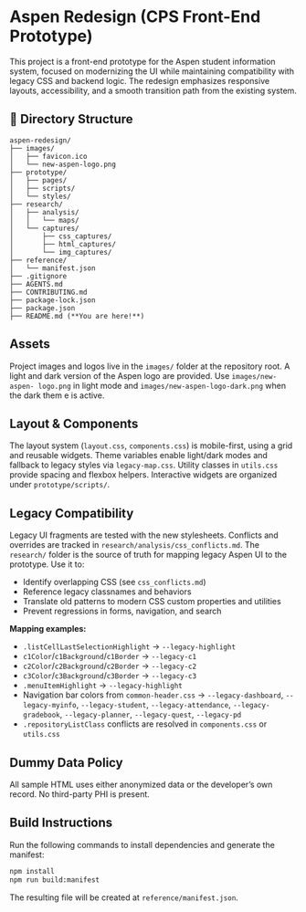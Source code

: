 # Aspen Redesign (CPS Front-End Prototype)

This project is a front-end prototype for the Aspen student information system, focused on modernizing the UI while maintaining compatibility with legacy CSS and backend logic. The redesign emphasizes responsive layouts, accessibility, and a smooth transition path from the existing system.

## 📁 Directory Structure

```
aspen-redesign/
├── images/
│   ├── favicon.ico
│   └── new-aspen-logo.png
├── prototype/
│   ├── pages/
│   ├── scripts/
│   └── styles/
├── research/
│   ├── analysis/
│   │   └── maps/
│   └── captures/
│       ├── css_captures/
│       ├── html_captures/
│       └── img_captures/
├── reference/
│   └── manifest.json
├── .gitignore
├── AGENTS.md
├── CONTRIBUTING.md
├── package-lock.json
├── package.json
├── README.md (**You are here!**)
```

## Assets

Project images and logos live in the `images/` folder at the repository root. A
light and dark version of the Aspen logo are provided. Use `images/new-aspen-
logo.png` in light mode and `images/new-aspen-logo-dark.png` when the dark them
e is active.

## Layout & Components

The layout system (`layout.css`, `components.css`) is mobile-first, using a grid and reusable widgets. Theme variables enable light/dark modes and fallback to legacy styles via `legacy-map.css`. Utility classes in `utils.css` provide spacing and flexbox helpers. Interactive widgets are organized under `prototype/scripts/`.

## Legacy Compatibility

Legacy UI fragments are tested with the new stylesheets. Conflicts and overrides are tracked in `research/analysis/css_conflicts.md`. The `research/` folder is the source of truth for mapping legacy Aspen UI to the prototype. Use it to:

- Identify overlapping CSS (see `css_conflicts.md`)
- Reference legacy classnames and behaviors
- Translate old patterns to modern CSS custom properties and utilities
- Prevent regressions in forms, navigation, and search

**Mapping examples:**

- `.listCellLastSelectionHighlight` → `--legacy-highlight`
- `c1Color`/`c1Background`/`c1Border` → `--legacy-c1`
- `c2Color`/`c2Background`/`c2Border` → `--legacy-c2`
- `c3Color`/`c3Background`/`c3Border` → `--legacy-c3`
- `.menuItemHighlight` → `--legacy-highlight`
- Navigation bar colors from `common-header.css` → `--legacy-dashboard`, `--legacy-myinfo`, `--legacy-student`, `--legacy-attendance`, `--legacy-gradebook`, `--legacy-planner`, `--legacy-quest`, `--legacy-pd`
- `.repositoryListClass` conflicts are resolved in `components.css` or `utils.css`

## Dummy Data Policy

All sample HTML uses either anonymized data or the developer’s own record. No third-party PHI is present.

## Build Instructions

Run the following commands to install dependencies and generate the manifest:

```bash
npm install
npm run build:manifest
```

The resulting file will be created at `reference/manifest.json`.

